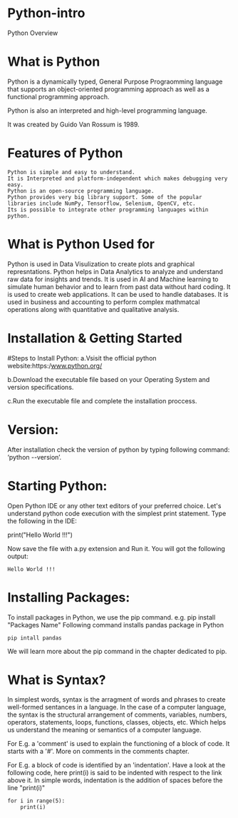 # Python-intro
Python Overview 

# What is Python
Python is a dynamically typed, General Purpose Prograomming language that supports an object-oriented programming approach as well as a functional programming approach.

Python is also an interpreted and high-level programming language.

It was created by Guido Van Rossum is 1989.

# Features of Python
    Python is simple and easy to understand.
    It is Interpreted and platform-independent which makes debugging very easy.
    Python is an open-source programming language.
    Python provides very big library support. Some of the popular libraries include NumPy, Tensorflow, Selenium, OpenCV, etc.
    Its is possible to integrate other programming languages within python.

# What is Python Used for
Python is used in Data Visulization to create plots and graphical represntations.
Python helps in Data Analytics to analyze and understand raw data for insights and trends.
It is used in AI and Machine learning to simulate human behavior and to learn from past data without hard coding.
It is used to create web applications.
It can be used to handle databases.
It is used in business and accounting to perform complex mathmatcal operations along with quantitative and qualitative analysis.

# Installation & Getting Started
#Steps to Install Python:
a.Vsisit the official python website:https:/www.python.org/

b.Download the executable file based on your Operating System and version specifications.

c.Run the executable file and complete the installation proccess.

# Version:
After installation check the version of python by typing following command:
‘python --version’.

# Starting Python:
Open Python IDE or any other text editors of your preferred choice. Let's understand
python code execution with the simplest print statement.
Type the following in the IDE:

 print("Hello World !!!")

Now save the file with a.py extension and Run it. You will got the following output:

    Hello World !!!

# Installing Packages:
To install packages in Python, we use the pip command.
e.g. pip install "Packages Name"
Following command installs pandas package in Python

    pip intall pandas

We will learn more about the pip command in the chapter dedicated to pip.   


# What is Syntax?
In simplest words, syntax is the arragment of words and phrases to create
well-formed sentances in a language. In the case of a computer language, the
syntax is the structural arrangement of comments, variables, numbers, 
operators, statements, loops, functions, classes, objects, etc. Which helps us
understand the meaning or semantics of a computer language.

For E.g. a 'comment' is used to explain the functioning of a block of code. It starts
with a '#'.
More on comments in the comments chapter.

For E.g. a block of code is identified by an 'indentation'. Have a look at the 
following code, here print(i) is said to be indented with respect to the link above 
it. In simple words, indentation is the addition of spaces before the line "print(i)"

    for i in range(5):
        print(i)